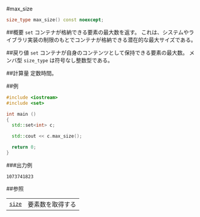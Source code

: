 #max_size
```cpp
size_type max_size() const noexcept;
```

##概要
`set` コンテナが格納できる要素の最大数を返す。 
これは、システムやライブラリ実装の制限のもとでコンテナが格納できる潜在的な最大サイズである。


##戻り値
`set` コンテナが自身のコンテンツとして保持できる要素の最大数。 
メンバ型 `size_type` は符号なし整数型である。


##計算量
定数時間。


##例
```cpp
#include <iostream>
#include <set>

int main ()
{
  std::set<int> c;

  std::cout << c.max_size();

  return 0;
}
```

###出力例
```
1073741823
```

##参照

| | |
|-----------------------------------------------------------------------------------|--------------------------|
| [`size`](./size.md) | 要素数を取得する |


